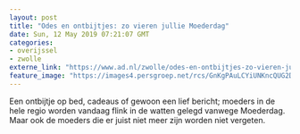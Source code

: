 ```yaml
---
layout: post
title: "Odes en ontbijtjes: zo vieren jullie Moederdag"
date: Sun, 12 May 2019 07:21:07 GMT
categories: 
- overijssel 
- zwolle 
externe_link: "https://www.ad.nl/zwolle/odes-en-ontbijtjes-zo-vieren-jullie-moederdag~a623a035/"
feature_image: "https://images4.persgroep.net/rcs/GnKgPAuLCYiUNKncQUG2Dbfc7vg/diocontent/147732549/_fitwidth/400/?appId=21791a8992982cd8da851550a453bd7f&quality=0.7"
---
```


Een ontbijtje op bed, cadeaus of gewoon een lief bericht; moeders in de hele regio worden vandaag flink in de watten gelegd vanwege Moederdag. Maar ook de moeders die er juist niet meer zijn worden niet vergeten.
